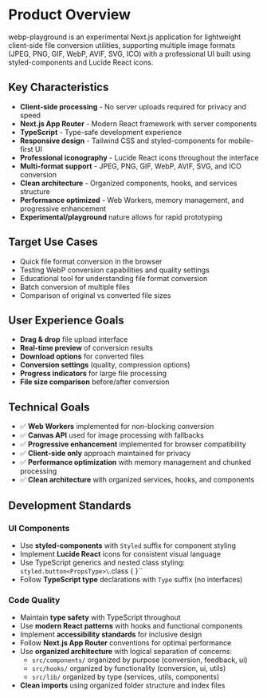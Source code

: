 # Product Overview

webp-playground is an experimental Next.js application for lightweight client-side file conversion utilities, supporting multiple image formats (JPEG, PNG, GIF, WebP, AVIF, SVG, ICO) with a professional UI built using styled-components and Lucide React icons.

## Key Characteristics

- **Client-side processing** - No server uploads required for privacy and speed
- **Next.js App Router** - Modern React framework with server components
- **TypeScript** - Type-safe development experience
- **Responsive design** - Tailwind CSS and styled-components for mobile-first UI
- **Professional iconography** - Lucide React icons throughout the interface
- **Multi-format support** - JPEG, PNG, GIF, WebP, AVIF, SVG, and ICO conversion
- **Clean architecture** - Organized components, hooks, and services structure
- **Performance optimized** - Web Workers, memory management, and progressive enhancement
- **Experimental/playground** nature allows for rapid prototyping

## Target Use Cases

- Quick file format conversion in the browser
- Testing WebP conversion capabilities and quality settings
- Educational tool for understanding file format conversion
- Batch conversion of multiple files
- Comparison of original vs converted file sizes

## User Experience Goals

- **Drag & drop** file upload interface
- **Real-time preview** of conversion results
- **Download options** for converted files
- **Conversion settings** (quality, compression options)
- **Progress indicators** for large file processing
- **File size comparison** before/after conversion

## Technical Goals

- ✅ **Web Workers** implemented for non-blocking conversion
- ✅ **Canvas API** used for image processing with fallbacks
- ✅ **Progressive enhancement** implemented for browser compatibility
- ✅ **Client-side only** approach maintained for privacy
- ✅ **Performance optimization** with memory management and chunked processing
- ✅ **Clean architecture** with organized services, hooks, and components

## Development Standards

### UI Components

- Use **styled-components** with `Styled` suffix for component styling
- Implement **Lucide React** icons for consistent visual language
- Use TypeScript generics and nested class styling: `styled.button<PropsType>\`.class { }\``
- Follow **TypeScript type** declarations with `Type` suffix (no interfaces)

### Code Quality

- Maintain **type safety** with TypeScript throughout
- Use **modern React patterns** with hooks and functional components
- Implement **accessibility standards** for inclusive design
- Follow **Next.js App Router** conventions for optimal performance
- Use **organized architecture** with logical separation of concerns:
  - `src/components/` organized by purpose (conversion, feedback, ui)
  - `src/hooks/` organized by functionality (conversion, ui, utils)
  - `src/lib/` organized by type (services, utils, components)
- **Clean imports** using organized folder structure and index files
